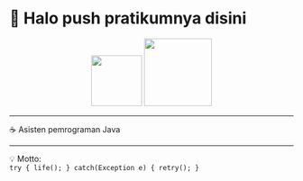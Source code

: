 <h1 >👋 Halo push pratikumnya disini</h1>
<p align="center">
  <img src="https://media.giphy.com/media/IdyAQJVN2kVPNUrojM/giphy.gif" width="90" />
  <img src="https://media.giphy.com/media/RbDKaczqWovIugyJmW/giphy.gif" width="120" />
</p>

---

☕ Asisten pemrograman Java  

---

💡 Motto:  
`try { life(); } catch(Exception e) { retry(); }`
